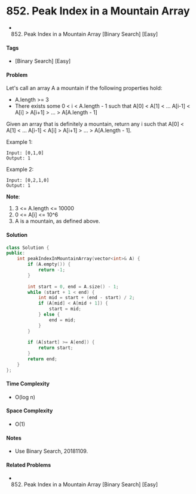 # 852. Peak Index in a Mountain Array
- 852. Peak Index in a Mountain Array [Binary Search] [Easy]

#### Tags
- [Binary Search] [Easy]

#### Problem
Let's call an array A a mountain if the following properties hold:

- A.length >= 3
- There exists some 0 < i < A.length - 1 such that A[0] < A[1] < ... A[i-1] < A[i] > A[i+1] > ... > A[A.length - 1]

Given an array that is definitely a mountain, return any i such that A[0] < A[1] < ... A[i-1] < A[i] > A[i+1] > ... > A[A.length - 1].

Example 1:

    Input: [0,1,0]
    Output: 1

Example 2:

    Input: [0,2,1,0]
    Output: 1

**Note**:

1. 3 <= A.length <= 10000
2. 0 <= A[i] <= 10^6
3. A is a mountain, as defined above.

#### Solution
``` C++
class Solution {
public:
    int peakIndexInMountainArray(vector<int>& A) {
        if (A.empty()) {
            return -1;
        }
        
        int start = 0, end = A.size() - 1;
        while (start + 1 < end) {
            int mid = start + (end - start) / 2;
            if (A[mid] < A[mid + 1]) {
                start = mid;
            } else {
                end = mid;
            }
        }
        
        if (A[start] >= A[end]) {
            return start;
        }
        return end;
    }
};
```

#### Time Complexity
- O(log n)

#### Space Complexity
- O(1)

#### Notes
- Use Binary Search, 20181109.

#### Related Problems
- 852. Peak Index in a Mountain Array [Binary Search] [Easy]

